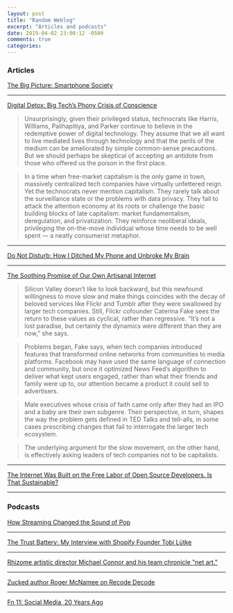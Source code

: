 ```yaml
---
layout: post
title: "Random Weblog"
excerpt: "Articles and podcasts"
date: 2019-04-02 23:00:12 -0500
comments: true
categories: 
---
```


### Articles

[The Big Picture: Smartphone Society](https://www.bostonglobe.com/news/bigpicture/2019/02/13/smartphone-culture/GxAOC7WjTtyc8LZhs5idrN/story.html)

---

[Digital Detox: Big Tech’s Phony Crisis of Conscience](https://lareviewofbooks.org/article/digital-detox-big-techs-phony-crisis-of-conscience)

>Unsurprisingly, given their privileged status, technocrats like Harris, Williams, Palihapitiya, and Parker continue to believe in the redemptive power of digital technology. They assume that we all want to live mediated lives through technology and that the perils of the medium can be ameliorated by simple common-sense precautions. But we should perhaps be skeptical of accepting an antidote from those who offered us the poison in the first place.

>In a time when free-market capitalism is the only game in town, massively centralized tech companies have virtually unfettered reign. Yet the technocrats never mention capitalism. They rarely talk about the surveillance state or the problems with data privacy. They fail to attack the attention economy at its roots or challenge the basic building blocks of late capitalism: market fundamentalism, deregulation, and privatization. They reinforce neoliberal ideals, privileging the on-the-move individual whose time needs to be well spent — a neatly consumerist metaphor.

---

[Do Not Disturb: How I Ditched My Phone and Unbroke My Brain](https://www.nytimes.com/2019/02/23/business/cell-phone-addiction.html)

---

[The Soothing Promise of Our Own Artisanal Internet](https://www.wired.com/story/soothing-promise-our-own-artisanal-internet/)

>Silicon Valley doesn’t like to look backward, but this newfound willingness to move slow and make things coincides with the decay of beloved services like Flickr and Tumblr after they were swallowed by larger tech companies. Still, Flickr cofounder Caterina Fake sees the return to these values as cyclical, rather than regressive. “It’s not a lost paradise, but certainly the dynamics were different than they are now,” she says.

>Problems began, Fake says, when tech companies introduced features that transformed online networks from communities to media platforms. Facebook may have used the same language of connection and community, but once it optimized News Feed’s algorithm to deliver what kept users engaged, rather than what their friends and family were up to, our attention became a product it could sell to advertisers.

>Male executives whose crisis of faith came only after they had an IPO and a baby are their own subgenre. Their perspective, in turn, shapes the way the problem gets defined in TED Talks and tell-alls, in some cases prescribing changes that fail to interrogate the larger tech ecosystem.

>The underlying argument for the slow movement, on the other hand, is effectively asking leaders of tech companies not to be capitalists.

---

[The Internet Was Built on the Free Labor of Open Source Developers. Is That Sustainable?](https://motherboard.vice.com/en_us/article/43zak3/the-internet-was-built-on-the-free-labor-of-open-source-developers-is-that-sustainable)

---

### Podcasts

[How Streaming Changed the Sound of Pop](http://www.switchedonpop.com/how-streaming-changed-the-sound-of-pop/)

---

[The Trust Battery: My Interview with Shopify Founder Tobi Lütke](https://fs.blog/tobi-lutke/)

---

[Rhizome artistic director Michael Connor and his team chronicle "net art."](https://www.recode.net/podcasts/2019/2/25/18236624/net-art-rhizome-michael-connor-new-museum-art-happens-here-kara-swisher-recode-decode-podcast)

---

[Zucked author Roger McNamee on Recode Decode](https://www.recode.net/podcasts/2019/2/11/18220779/zucked-book-roger-mcnamee-decode-kara-swisher-podcast-mark-zuckerberg-facebook-fb-sheryl-sandberg)

---

[Fn 11: Social Media, 20 Years Ago](https://glitch.com/culture/function-episode-11/)
